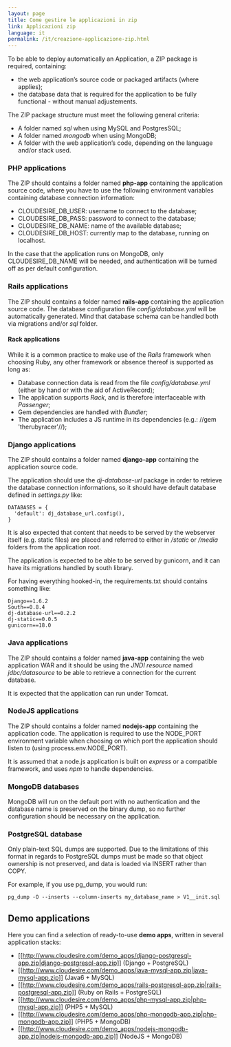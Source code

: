 ```yaml
---
layout: page
title: Come gestire le applicazioni in zip
link: Applicazioni zip
language: it
permalink: /it/creazione-applicazione-zip.html
---
```


To be able to deploy automatically an Application, a ZIP package is required, containing:

  * the web application’s source code or packaged artifacts (where applies);
  * the database data that is required for the application to be fully functional - without manual adjustements.

The ZIP package structure must meet the following general criteria:

  * A folder named *sql* when using MySQL and PostgresSQL;
  * A folder named *mongodb* when using MongoDB;
  * A folder with the web application’s code, depending on the language and/or stack used.

### PHP applications

The ZIP should contains a folder named **php-app** containing the application source code,
where you have to use the following environment variables containing database connection information:

  * CLOUDESIRE_DB_USER: username to connect to the database;
  * CLOUDESIRE_DB_PASS: password to connect to the database;
  * CLOUDESIRE_DB_NAME: name of the available database;
  * CLOUDESIRE_DB_HOST: currently map to the database, running on localhost.

In the case that the application runs on MongoDB, only CLOUDESIRE_DB_NAME will
be needed, and authentication will be turned off as per default configuration.

### Rails applications

The ZIP should contains a folder named **rails-app** containing the application source code.
The database configuration file *config/database.yml* will be automatically generated.
Mind that database schema can be handled both via migrations and/or *sql* folder.

#### Rack applications

While it is a common practice to make use of the *Rails* framework when choosing
 Ruby, any other framework  or absence thereof is supported as long as:

* Database connection data is read from the file *config/database.yml*
 (either by hand or with the aid of ActiveRecord);
* The application supports *Rack*, and is therefore interfaceable with *Passenger*;
* Gem dependencies are handled with *Bundler*;
* The application includes a JS runtime in its dependencies (e.g.: //gem 'therubyracer'//);

### Django applications

The ZIP should contains a folder named **django-app** containing the application
source code.

The application should use the *dj-database-url* package in order to retrieve
the database connection informations, so it should have default database defined
in *settings.py* like:

```
DATABASES = {
  'default': dj_database_url.config(),
}
```

It is also expected that content that needs to be served by the webserver itself
 (e.g. static files) are placed and referred to either in */static* or */media*
 folders from the application root.

The application is expected to be able to be served by gunicorn, and it can have
 its migrations handled by south library.

For having everything hooked-in, the requirements.txt should contains something like:

```
Django==1.6.2
South==0.8.4
dj-database-url==0.2.2
dj-static==0.0.5
gunicorn==18.0
```

### Java applications

The ZIP should contains a folder named **java-app** containing the web application
 WAR and it should be using the *JNDI resource* named *jdbc/datasource* to be able
 to retrieve a connection for the current database.

It is expected that the application can run under Tomcat.

### NodeJS applications

The ZIP should contains a folder named **nodejs-app** containing the application code.
The application is required to use the NODE_PORT environment variable when
 choosing on which port the application should listen to (using process.env.NODE_PORT).

It is assumed that a node.js application is built on *express* or a compatible
framework, and uses *npm* to handle dependencies.

### MongoDB databases

MongoDB will run on the default port with no authentication and the database
name is preserved on the binary dump, so no further configuration should be
necessary on the application.

### PostgreSQL database

Only plain-text SQL dumps are supported. Due to the limitations of this format
in regards to PostgreSQL dumps must be made so that object ownership is not
preserved, and data is loaded via INSERT rather than COPY.

For example, if you use pg_dump, you would run:
```
pg_dump -O --inserts --column-inserts my_database_name > V1__init.sql
```

## Demo applications

Here you can find a selection of ready-to-use **demo apps**,  written in several application stacks:

  * [[http://www.cloudesire.com/demo_apps/django-postgresql-app.zip|django-postgresql-app.zip]] (Django + PostgreSQL)
  * [[http://www.cloudesire.com/demo_apps/java-mysql-app.zip|java-mysql-app.zip]] (Java6 + MySQL)
  * [[http://www.cloudesire.com/demo_apps/rails-postgresql-app.zip|rails-postgresql-app.zip]] (Ruby on Rails + PostgreSQL)
  * [[http://www.cloudesire.com/demo_apps/php-mysql-app.zip|php-mysql-app.zip]] (PHP5 + MySQL)
  * [[http://www.cloudesire.com/demo_apps/php-mongodb-app.zip|php-mongodb-app.zip]] (PHP5 + MongoDB)
  * [[http://www.cloudesire.com/demo_apps/nodejs-mongodb-app.zip|nodejs-mongodb-app.zip]] (NodeJS + MongoDB)
